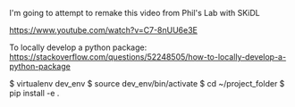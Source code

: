 I'm going to attempt to remake this video from Phil's Lab with SKiDL

https://www.youtube.com/watch?v=C7-8nUU6e3E

To locally develop a python package:
https://stackoverflow.com/questions/52248505/how-to-locally-develop-a-python-package

$ virtualenv dev_env
$ source dev_env/bin/activate
$ cd ~/project_folder
$ pip install -e .